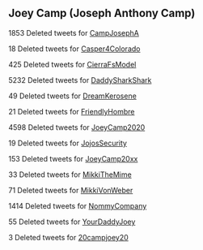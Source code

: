 ## Joey Camp (Joseph Anthony Camp)


1853 Deleted tweets for [CampJosephA](datasets/campjosepha-deleted.md)

18 Deleted tweets for [Casper4Colorado](datasets/casper4colorado-deleted.md)

425 Deleted tweets for [CierraFsModel](datasets/cierrafsmodel-deleted.md)

5232 Deleted tweets for [DaddySharkShark](datasets/daddysharkshark-deleted.md)

49 Deleted tweets for [DreamKerosene](datasets/dreamkerosene-deleted.md)

21 Deleted tweets for [FriendlyHombre](datasets/friendlyhombre-deleted.md)

4598 Deleted tweets for [JoeyCamp2020](datasets/joeycamp2020-deleted.md)

19 Deleted tweets for [JojosSecurity](datasets/jojossecurity-deleted.md)

153 Deleted tweets for [JoeyCamp20xx](datasets/joeycamp20xx-deleted.md)

33 Deleted tweets for [MikkiTheMime](datasets/mikkithemime-deleted.md)

71 Deleted tweets for [MikkiVonWeber](datasets/mikkivonweber-deleted.md)

1414 Deleted tweets for [NommyCompany](datasets/nommycompany-deleted.md)

55 Deleted tweets for [YourDaddyJoey](datasets/yourdaddyjoey-deleted.md)

3 Deleted tweets for [20campjoey20](datasets/20campjoey20-deleted.md)








